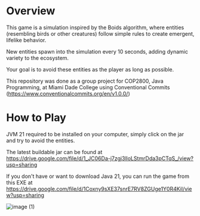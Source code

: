 # Overview
This game is a simulation inspired by the Boids algorithm, where entities (resembling birds or other creatures) follow simple rules to create emergent, lifelike behavior.

New entities spawn into the simulation every 10 seconds, adding dynamic variety to the ecosystem.

Your goal is to avoid these entities as the player as long as possible.

This repository was done as a group project for COP2800, Java Programming, at Miami Dade College using Conventional Commits (https://www.conventionalcommits.org/en/v1.0.0/)

# How to Play
JVM 21 required to be installed on your computer, simply click on the jar and try to avoid the entities.

The latest buildable jar can be found at https://drive.google.com/file/d/1_JC06Da-j7zgj3lloLStmrDda3pCTqS_/view?usp=sharing

If you don't have or want to download Java 21, you can run the game from this EXE at https://drive.google.com/file/d/1Coxny9sXE37snrE7RV8ZGUge1Y0R4Kil/view?usp=sharing

![image (1)](https://github.com/user-attachments/assets/d64f9f59-5438-4cfc-b2c7-b2321bf01a87)
